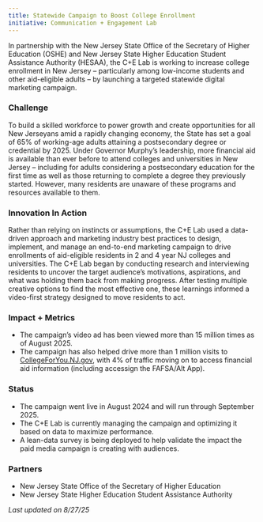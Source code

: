 ```yaml
---
title: Statewide Campaign to Boost College Enrollment
initiative: Communication + Engagement Lab
---
```


In partnership with the New Jersey State Office of the Secretary of Higher Education (OSHE) and New Jersey State Higher Education Student Assistance Authority (HESAA), the C+E Lab is working to increase college enrollment in New Jersey – particularly among low-income students and other aid-eligible adults – by launching a targeted statewide digital marketing campaign. 

### Challenge

To build a skilled workforce to power growth and create opportunities for all New Jerseyans amid a rapidly changing economy, the State has set a goal of 65% of working-age adults attaining a postsecondary degree or credential by 2025\. Under Governor Murphy’s leadership, more financial aid is available than ever before to attend colleges and universities in New Jersey – including for adults considering a postsecondary education for the first time as well as those returning to complete a degree they previously started. However, many residents are unaware of these programs and resources available to them. 

### Innovation In Action

Rather than relying on instincts or assumptions, the C+E Lab used a data-driven approach and marketing industry best practices to design, implement, and manage an end-to-end marketing campaign to drive enrollments of aid-eligible residents in 2 and 4 year NJ colleges and universities. The C+E Lab began by conducting research and interviewing residents to uncover the target audience’s motivations, aspirations, and what was holding them back from making progress. After testing multiple creative options to find the most effective one, these learnings informed a video-first strategy designed to move residents to act.

### Impact \+ Metrics

* The campaign’s video ad has been viewed more than 15 million times as of August 2025\.  
* The campaign has also helped drive more than 1 million visits to [CollegeForYou.NJ.gov](https://CollegeForYou.NJ.gov), with 4% of traffic moving on to access financial aid information (including accessign the FAFSA/Alt App). 

### Status

* The campaign went live in August 2024 and will run through September 2025\.   
* The C+E Lab is currently managing the campaign and optimizing it based on data to maximize performance.   
* A lean-data survey is being deployed to help validate the impact the paid media campaign is creating with audiences.

### Partners

* New Jersey State Office of the Secretary of Higher Education  
* New Jersey State Higher Education Student Assistance Authority

*Last updated on 8/27/25*

